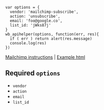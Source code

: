 ```
var options = {
  vendor: 'mailchimp-subscribe',
  action: 'unsubscribe',
  email: 'foo@google.co',
  list_id: 'jWks87j'
}
wb_apihelper(options, function(err, res){
  if ( err ) return alert(res.message)
  console.log(res)
})
```
[Mailchimp instructions](instructions.md) | [Example html](../example.html)
## Required `options`
* `vendor`
* `action`
* `email`
* `list_id`
